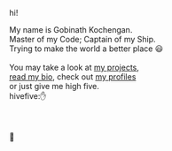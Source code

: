 hi!<br>

My name is Gobinath Kochengan.<br>
Master of my Code; Captain of my Ship.<br>
Trying to make the world a better place 😃<br>
<br>
You may take a look at <a href="https://gobinathco.com/projects/" target="_blank">my projects</a>,<br> 
<a href="https://gobinath.co/bio/" target="_blank">read my bio</a>, check out <a href="https://gobinath.co/profiles/" target="_blank">my profiles</a> <br>
or just give me high five. <br>
hivefive:✋
<br> <br>
<br><br>🦋
</body>
